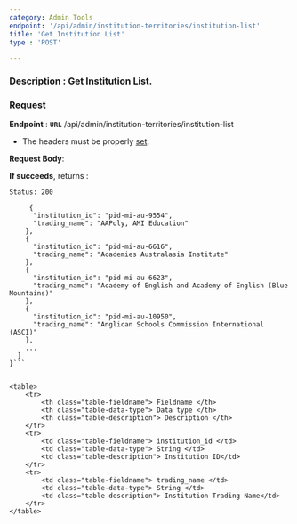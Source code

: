 ```yaml
---
category: Admin Tools
endpoint: '/api/admin/institution-territories/institution-list'
title: 'Get Institution List'
type : 'POST'

---
```

### **Description** : Get Institution List.
### Request

**Endpoint** : **`URL`** /api/admin/institution-territories/institution-list

* The headers must be properly [set](#/Info-setting-headers-token).

**Request Body**: 

**If succeeds**, returns : 

```Status: 200```

```[
     {
      "institution_id": "pid-mi-au-9554",
      "trading_name": "AAPoly, AMI Education"
    },
    {
      "institution_id": "pid-mi-au-6616",
      "trading_name": "Academies Australasia Institute"
    },
    {
      "institution_id": "pid-mi-au-6623",
      "trading_name": "Academy of English and Academy of English (Blue Mountains)"
    },
    {
      "institution_id": "pid-mi-au-10950",
      "trading_name": "Anglican Schools Commission International (ASCI)"
    },
	...
  ]
}```


<table>
	<tr>
		<th class="table-fieldname"> Fieldname </th>
		<th class="table-data-type"> Data type </th>
		<th class="table-description"> Description </th>
	</tr>
	<tr>
		<td class="table-fieldname"> institution_id </td>
		<td class="table-data-type"> String </td>
		<td class="table-description"> Institution ID</td>
	</tr>  
	<tr>
		<td class="table-fieldname"> trading_name </td>
		<td class="table-data-type"> String </td>
		<td class="table-description"> Institution Trading Name</td>
	</tr>  
</table>